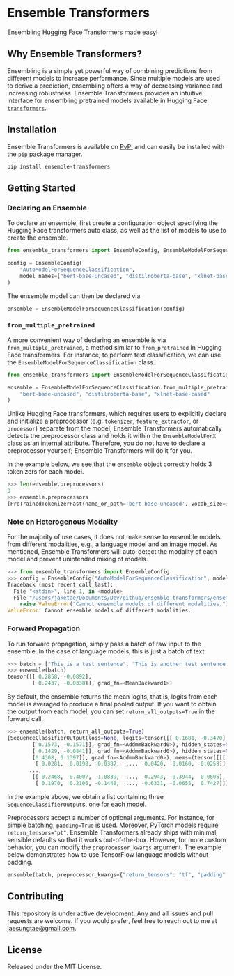 # Ensemble Transformers

Ensembling Hugging Face Transformers made easy!

## Why Ensemble Transformers?

Ensembling is a simple yet powerful way of combining predictions from different models to increase performance. Since multiple models are used to derive a prediction, ensembling offers a way of decreasing variance and increasing robustness. Ensemble Transformers  provides an intuitive interface for ensembling pretrained models available in Hugging Face [`transformers`](https://huggingface.co/docs/transformers/index).

## Installation

Ensemble Transformers is available on [PyPI](https://pypi.org/project/ensemble-transformers/) and can easily be installed with the `pip` package manager.

```
pip install ensemble-transformers
```

## Getting Started

### Declaring an Ensemble

To declare an ensemble, first create a configuration object specifying the Hugging Face transformers auto class, as well as the list of models to use to create the ensemble. 

```python
from ensemble_transformers import EnsembleConfig, EnsembleModelForSequenceClassification

config = EnsembleConfig(
    "AutoModelForSequenceClassification", 
    model_names=["bert-base-uncased", "distilroberta-base", "xlnet-base-cased"]
)
```

The ensemble model can then be declared via 

```python
ensemble = EnsembleModelForSequenceClassification(config)
```

### `from_multiple_pretrained`

A more convenient way of declaring an ensemble is via `from_multiple_pretrained`, a method similar to `from_pretrained` in Hugging Face transformers. For instance, to perform text classification, we can use the `EnsembleModelForSequenceClassification` class.

```python
from ensemble_transformers import EnsembleModelForSequenceClassification

ensemble = EnsembleModelForSequenceClassification.from_multiple_pretrained(
    "bert-base-uncased", "distilroberta-base", "xlnet-base-cased"
)
```

Unlike Hugging Face transformers, which requires users to explicitly declare and initialize a preprocessor (e.g. `tokenizer`, `feature_extractor`, or `processor`) separate from the model, Ensemble Transformers automatically detects the preprocessor class and holds it within the `EnsembleModelForX` class as an internal attribute. Therefore, you do not have to declare a preprocessor yourself; Ensemble Transformers will do it for you.

In the example below, we see that the `ensemble` object correctly holds 3 tokenizers for each model.

```python
>>> len(ensemble.preprocessors)
3
>>> ensemble.preprocessors
[PreTrainedTokenizerFast(name_or_path='bert-base-uncased', vocab_size=30522, model_max_len=512, is_fast=True, padding_side='right', truncation_side='right', special_tokens={'unk_token': '[UNK]', 'sep_token': '[SEP]', 'pad_token': '[PAD]', 'cls_token': '[CLS]', 'mask_token': '[MASK]'}), PreTrainedTokenizerFast(name_or_path='distilroberta-base', vocab_size=50265, model_max_len=512, is_fast=True, padding_side='right', truncation_side='right', special_tokens={'bos_token': '<s>', 'eos_token': '</s>', 'unk_token': '<unk>', 'sep_token': '</s>', 'pad_token': '<pad>', 'cls_token': '<s>', 'mask_token': AddedToken("<mask>", rstrip=False, lstrip=True, single_word=False, normalized=False)}), PreTrainedTokenizerFast(name_or_path='xlnet-base-cased', vocab_size=32000, model_max_len=1000000000000000019884624838656, is_fast=True, padding_side='left', truncation_side='right', special_tokens={'bos_token': '<s>', 'eos_token': '</s>', 'unk_token': '<unk>', 'sep_token': '<sep>', 'pad_token': '<pad>', 'cls_token': '<cls>', 'mask_token': AddedToken("<mask>", rstrip=False, lstrip=True, single_word=False, normalized=False), 'additional_special_tokens': ['<eop>', '<eod>']})]
```

### Note on Heterogenous Modality

For the majority of use cases, it does not make sense to ensemble models from different modalities, e.g., a language model and an image model. As mentioned, Ensemble Transformers will auto-detect the modality of each model and prevent unintended mixing of models.

```python
>>> from ensemble_transformers import EnsembleConfig
>>> config = EnsembleConfig("AutoModelForSequenceClassification", model_names=["bert-base-uncased", "google/vit-base-patch16-224-in21k"])
Traceback (most recent call last):
  File "<stdin>", line 1, in <module>
  File "/Users/jaketae/Documents/Dev/github/ensemble-transformers/ensemble_transformers/config.py", line 37, in __init__
    raise ValueError("Cannot ensemble models of different modalities.")
ValueError: Cannot ensemble models of different modalities.
```

### Forward Propagation

To run forward propagation, simply pass a batch of raw input to the ensemble. In the case of language models, this is just a batch of text.

```python
>>> batch = ["This is a test sentence", "This is another test sentence."]
>>> ensemble(batch)
tensor([[ 0.2858, -0.0892],
        [ 0.2437, -0.0338]], grad_fn=<MeanBackward1>)
```

By default, the ensemble returns the mean logits, that is, logits from each model is averaged to produce a final pooled output. If you want to obtain the output from each model, you can set `return_all_outputs=True` in the forward call.

```python
>>> ensemble(batch, return_all_outputs=True)
[SequenceClassifierOutput(loss=None, logits=tensor([[ 0.1681, -0.3470],
        [ 0.1573, -0.1571]], grad_fn=<AddmmBackward0>), hidden_states=None, attentions=None), SequenceClassifierOutput(loss=None, logits=tensor([[ 0.1388, -0.0711],
        [ 0.1429, -0.0841]], grad_fn=<AddmmBackward0>), hidden_states=None, attentions=None), XLNetForSequenceClassificationOutput(loss=None, logits=tensor([[0.5506, 0.1506],
        [0.4308, 0.1397]], grad_fn=<AddmmBackward0>), mems=(tensor([[[ 0.0344,  0.0202,  0.0261,  ..., -0.0175, -0.0343,  0.0252],
         [-0.0281, -0.0198, -0.0387,  ..., -0.0420, -0.0160, -0.0253]],
       ...,
        [[ 0.2468, -0.4007, -1.0839,  ..., -0.2943, -0.3944,  0.0605],
         [ 0.1970,  0.2106, -0.1448,  ..., -0.6331, -0.0655,  0.7427]]])), hidden_states=None, attentions=None)]
```

In the example above, we obtain a list containing three `SequenceClassifierOutput`s, one for each model.

Preprocessors accept a number of optional arguments. For instance, for simple batching, `padding=True` is used. Moreover, PyTorch models require `return_tensors="pt"`. Ensemble Transformers already ships with minimal, sensible defaults so that it works out-of-the-box. However, for more custom behavior, you can modify the `preprocessor_kwargs` argument. The example below demonstrates how to use TensorFlow language models without padding.

```python
ensemble(batch, preprocessor_kwargs={"return_tensors": "tf", "padding": False})
```

## Contributing

This repository is under active development. Any and all issues and pull requests are welcome. If you would prefer, feel free to reach out to me at jaesungtae@gmail.com.

## License

Released under the MIT License.
